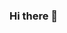 ### Hi there 👋

<!--
**Moqixis/Moqixis** is a ✨ _special_ ✨ repository because its `README.md` (this file) appears on your GitHub profile.

Here are some ideas to get you started:

![visitors](https://visitor-badge.glitch.me/badge?page_id=Cheyanne Lee.Cheyanne Lee&left_color=green&right_color=red)

![](https://github-readme-stats.vercel.app/api?username=Cheyanne Lee)
![Moqixis's GitHub stats](https://github-readme-stats.vercel.app/api?username=Moqixis)](https://github.com/Moqixis/github-readme-stats)

![Git](https://img.shields.io/badge/-Git-F05032?style=flat-square&logo=git&logoColor=white)


- 🔭 I’m currently working on ...
- 🌱 I’m currently learning ...
- 👯 I’m looking to collaborate on ...
- 🤔 I’m looking for help with ...
- 💬 Ask me about ...
- 📫 How to reach me: ...
- 😄 Pronouns: ...
- ⚡ Fun fact: ...
-->

